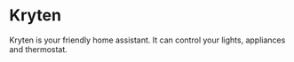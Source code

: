 # Kryten

Kryten is your friendly home assistant. It can control your lights, appliances and thermostat.